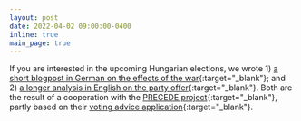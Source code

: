 ```yaml
---
layout: post
date: 2022-04-02 09:00:00-0400
inline: true
main_page: true
---
```


If you are interested in the upcoming Hungarian elections, we wrote 1) [a short blogpost in German on the effects of the war](https://wzb.eu/de/forschung/krieg-in-europa-ursachen-und-folgen/die-wahlen-in-ungarn-im-schatten-des-russischen-krieges-in-der-ukraine){:target="_blank"}; and 2) [a longer analysis in English on the party offer](https://precede.eu/index.php/2022/04/01/blog-the-electoral-dynamics-of-the-hungarian-elections-2022/){:target="_blank"}. Both are the result of a cooperation with the [PRECEDE project](https://precede.eu/){:target="_blank"}, partly based on their [voting advice application](https://valasztasi-iranytu.org/hu/){:target="_blank"}.
